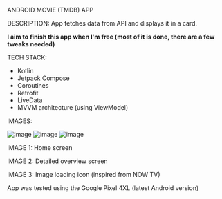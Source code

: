 ANDROID MOVIE (TMDB) APP

DESCRIPTION:
App fetches data from API and displays it in a card. 

**I aim to finish this app when I'm free (most of it is done, there are a few tweaks needed)**

TECH STACK:
- Kotlin
- Jetpack Compose
- Coroutines
- Retrofit
- LiveData
- MVVM architecture (using ViewModel)



IMAGES:

![image](https://github.com/Milan-Asad/AndroidMovieApp/assets/79909176/1994a11e-ece2-4dfb-9fd3-7d413093a32d)
![image](https://github.com/Milan-Asad/AndroidMovieApp/assets/79909176/9338e6c4-82db-4f83-b51a-8856087085b7)
![image](https://github.com/Milan-Asad/AndroidMovieApp/assets/79909176/16d65b71-351a-4bbd-8071-4147069ce78a)


IMAGE 1: Home screen

IMAGE 2: Detailed overview screen

IMAGE 3: Image loading icon (inspired from NOW TV)

App was tested using the Google Pixel 4XL (latest Android version)

